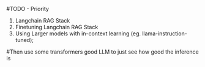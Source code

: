 #TODO - Priority
1. Langchain RAG Stack
2. Finetuning Langchain RAG Stack
3. Using Larger models with in-context learning (eg. llama-instruction-tuned); <Retriever>

#Then use some transformers good LLM to just see how good the inference is

